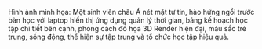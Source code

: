 Hình ảnh minh họa: Một sinh viên châu Á nét mặt tự tin, hào hứng ngồi trước bàn học với laptop hiển thị ứng dụng quản lý thời gian, bảng kế hoạch học tập chi tiết bên cạnh, phong cách đồ họa 3D Render hiện đại, màu sắc trẻ trung, sống động, thể hiện sự tập trung và tổ chức học tập hiệu quả.